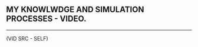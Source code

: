 ## MY KNOWLWDGE AND SIMULATION PROCESSES - VIDEO.

_________________________________________________

(VID SRC -  SELF)

